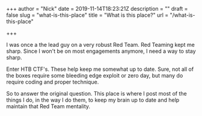 +++
author = "Nick"
date = 2019-11-14T18:23:21Z
description = ""
draft = false
slug = "what-is-this-place"
title = "What is this place?"
url = "/what-is-this-place"

+++


I was once a the lead guy on a very robust Red Team.  Red Teaming kept me sharp. Since I won't be on most engagements anymore, I need a way to stay sharp.

Enter HTB CTF's. These help keep me somewhat up to date. Sure, not all of the boxes require some bleeding edge exploit or zero day, but many do require coding and proper technique.

So to answer the original question. This place is where I post most of the things I do, in the way I do them, to keep my brain up to date and help maintain that Red Team mentality.

